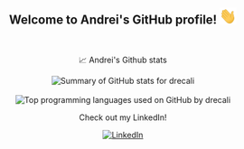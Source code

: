 <div align="center">
<h2> Welcome to Andrei's GitHub profile! <img src="https://github.com/ABSphreak/ABSphreak/blob/master/gifs/Hi.gif" width="30px"></h2>

<!-- <div align="center" width="50">
  ![](_welcome.gif)
</div>
 -->
  
<!-- <div align="center">
  
  <p align="center">
  <a href="https://discord.gg/TpGPHQcK3G">
   <img src="https://img.shields.io/discord/778383211214536722?label=Join%20The @%20Community&style=appveyor&logo=discord&color=orange">
   </a>
  <a href="https://twitter.com/intent/follow?screen_name=atsigncompany">
    <img src="https://img.shields.io/twitter/follow/atsigncompany?style=social" />
  </a>
     <a href="https://twitter.com/intent/follow?screen_name=wildgreen17">
    <img src="https://img.shields.io/twitter/follow/wildgreen17?style=social" />
  </a>
</p>

Looks like you've stumbled upon my Github profile. <br>
Feel free to contact me with my <a href="mailto:tyler.trott@atsign.com"><b>email</b></a>

<i>Happy Coding!</i> 😊

</div>
 -->
  
</br>

📈 Andrei's Github stats <br />
<p>
  <img src="https://github-readme-stats.vercel.app/api?username=drecali&count_private=true&theme=dark&show_icons=true" alt="Summary of GitHub stats for drecali" />  
  <br />
  <br />
  <img src="https://github-readme-stats.vercel.app/api/top-langs/?username=drecali&langs_count=10&count_private=true&layout=compact&theme=dark" alt="Top programming languages used on GitHub by drecali" />
</p>


Check out my LinkedIn!

<a href="https://www.linkedin.com/in/drecali/" target="_blank"><img src="https://img.shields.io/badge/LinkedIn-%230077B5.svg?&style=flat-square&logo=linkedin&logoColor=white" alt="LinkedIn"></a>
</div>


<!--
**drecali/drecali** is a ✨ _special_ ✨ repository because its `README.md` (this file) appears on your GitHub profile.

Here are some ideas to get you started:

- 🔭 I’m currently working on ...
- 🌱 I’m currently learning ...
- 👯 I’m looking to collaborate on ...
- 🤔 I’m looking for help with ...
- 💬 Ask me about ...
- 📫 How to reach me: ...
- 😄 Pronouns: ...
- ⚡ Fun fact: ...
-->

<!-- Inspiration and initial code/content from https://github.com/TylerTrott/TylerTrott -->
